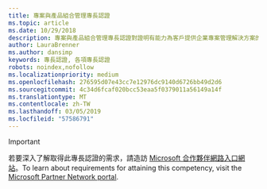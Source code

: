 ```yaml
---
title: 專案與產品組合管理專長認證
ms.topic: article
ms.date: 10/29/2018
description: 專案與產品組合管理專長認證對證明有能力為客戶提供企業專案管理解決方案的合作夥伴給予認可。
author: LauraBrenner
ms.author: dansimp
keywords: 專長認證, 各項專長認證
robots: noindex,nofollow
ms.localizationpriority: medium
ms.openlocfilehash: 276595d07e43cc7e12976dc9140d6726bb49d2d6
ms.sourcegitcommit: 4c34d6fcaf020bcc53eaa5f0379011a56149a14f
ms.translationtype: MT
ms.contentlocale: zh-TW
ms.lasthandoff: 03/05/2019
ms.locfileid: "57586791"
---
```

>[!IMPORTANT]
><span data-ttu-id="1aeee-104">若要深入了解取得此專長認證的需求，請造訪 [Microsoft 合作夥伴網路入口網站](https://partner.microsoft.com/membership/competencies)。</span><span class="sxs-lookup"><span data-stu-id="1aeee-104">To learn about requirements for attaining this competency, visit the [Microsoft Partner Network portal](https://partner.microsoft.com/membership/competencies).</span></span>

<!--

# Project and Portfolio Management 
The Project and Portfolio Management competency recognizes partners who demonstrate the ability to deliver enterprise project management solutions to customers.

## Project and Portfolio Partner option
The Project and Portfolio Partner Option is ideal for partners that deliver enterprise-wide project and portfolio management in both on-premises and cloud environments. Complete all the steps within the option to attain the Project and Portfolio Management competency.

###Silver
1. Your organization must have **2** individuals pass the exam requirements.

    - **2** individuals must each pass all the following exams:

        * [74-343](https://www.microsoft.com/en-us/learning/exam-74-343.aspx): Managing Projects with Microsoft Project
        * [70-348](https://www.microsoft.com/en-us/learning/exam-70-348.aspx): Managing Projects and Portfolios with Microsoft PPM

###Gold
1. Your organization must have **4** individuals pass the exam requirements.

    - **4** individuals must each pass all the following exams:

        * [74-343](https://www.microsoft.com/en-us/learning/exam-74-343.aspx): Managing Projects with Microsoft Project
        * [70-348](https://www.microsoft.com/en-us/learning/exam-70-348.aspx): Managing Projects and Portfolios with Microsoft PPM

    **AND** 

    - **2** of the same **4** individuals must each pass the following exam:

        *  [70-339](https://www.microsoft.com/en-us/learning/exam-70-339.aspx): Managing Microsoft SharePoint Server 2016
-->